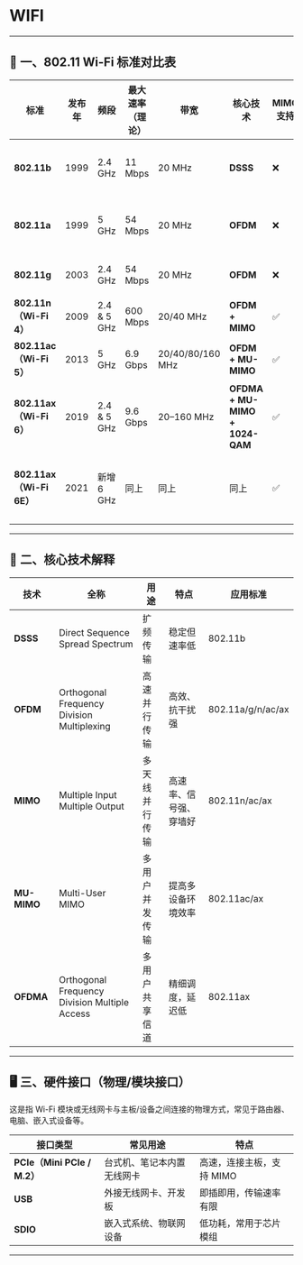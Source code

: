 # WIFI
---

## 🧠 一、802.11 Wi-Fi 标准对比表

| 标准                     | 发布年  | 频段          | 最大速率（理论） | 带宽               | 核心技术                           | MIMO 支持 | 说明          |
| ---------------------- | ---- | ----------- | -------- | ---------------- | ------------------------------ | ------- | ----------- |
| **802.11b**            | 1999 | 2.4 GHz     | 11 Mbps  | 20 MHz           | **DSSS**                       | ❌       | 成本低，抗干扰差    |
| **802.11a**            | 1999 | 5 GHz       | 54 Mbps  | 20 MHz           | **OFDM**                       | ❌       | 稳定但覆盖范围小    |
| **802.11g**            | 2003 | 2.4 GHz     | 54 Mbps  | 20 MHz           | **OFDM**                       | ❌       | 向下兼容 b      |
| **802.11n（Wi-Fi 4）**   | 2009 | 2.4 & 5 GHz | 600 Mbps | 20/40 MHz        | **OFDM + MIMO**                | ✅       | 支持 4×4 MIMO |
| **802.11ac（Wi-Fi 5）**  | 2013 | 5 GHz       | 6.9 Gbps | 20/40/80/160 MHz | **OFDM + MU-MIMO**             | ✅       | 速度大幅提升      |
| **802.11ax（Wi-Fi 6）**  | 2019 | 2.4 & 5 GHz | 9.6 Gbps | 20–160 MHz       | **OFDMA + MU-MIMO + 1024-QAM** | ✅       | 更高效、更省电     |
| **802.11ax（Wi-Fi 6E）** | 2021 | 新增 6 GHz    | 同上       | 同上               | 同上                             | ✅       | 更大频段、更少干扰   |

---

## 🧪 二、核心技术解释

| 技术          | 全称                                            | 用途      | 特点          | 应用标准              |
| ----------- | --------------------------------------------- | ------- | ----------- | ----------------- |
| **DSSS**    | Direct Sequence Spread Spectrum               | 扩频传输    | 稳定但速率低      | 802.11b           |
| **OFDM**    | Orthogonal Frequency Division Multiplexing    | 高速并行传输  | 高效、抗干扰强     | 802.11a/g/n/ac/ax |
| **MIMO**    | Multiple Input Multiple Output                | 多天线并行传输 | 高速率、信号强、穿墙好 | 802.11n/ac/ax     |
| **MU-MIMO** | Multi-User MIMO                               | 多用户并发传输 | 提高多设备环境效率   | 802.11ac/ax       |
| **OFDMA**   | Orthogonal Frequency Division Multiple Access | 多用户共享信道 | 精细调度，延迟低    | 802.11ax          |


---

## 🖥️ 三、硬件接口（物理/模块接口）

这是指 Wi-Fi 模块或无线网卡与主板/设备之间连接的物理方式，常见于路由器、电脑、嵌入式设备等。

| 接口类型                      | 常见用途                    | 特点               |
| ------------------------- | ----------------------- | ---------------- |
| **PCIe（Mini PCIe / M.2）** | 台式机、笔记本内置无线网卡           | 高速，连接主板，支持 MIMO  |
| **USB**                   | 外接无线网卡、开发板              | 即插即用，传输速率有限      |
| **SDIO**                  | 嵌入式系统、物联网设备             | 低功耗，常用于芯片模组      |

---

